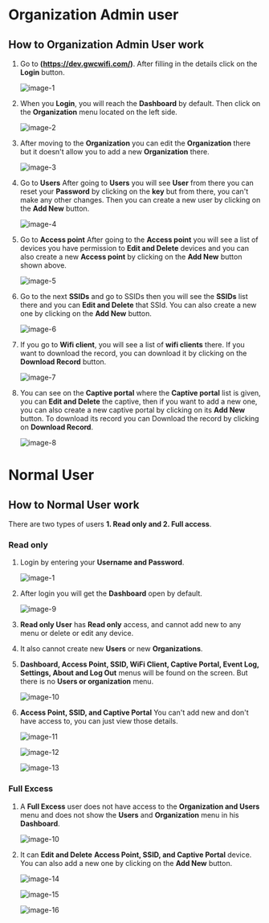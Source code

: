 # Organization Admin user

## How to Organization Admin User work
1. Go to **(https://dev.gwcwifi.com/)**. After filling in the details click on the **Login** button.

    ![image-1](https://github.com/Nancypatel1103/ComplianceClient/assets/153616269/038e24d4-0fbf-41cf-b85d-0fcc014432e4)

2. When you **Login**, you will reach the **Dashboard** by default. Then click on the **Organization** menu located on the left side.

    ![image-2](https://github.com/Nancypatel1103/ComplianceClient/assets/153616269/45fcab4c-d129-4b9a-ac4c-7e4e122cb2e1)

3. After moving to the **Organization** you can edit the **Organization** there but it doesn't allow you to add a new **Organization** there.

    ![image-3](https://github.com/Nancypatel1103/ComplianceClient/assets/153616269/b4bf4320-86b6-495f-9bde-70e25aeb223d)

4. Go to **Users** After going to **Users** you will see **User** from there you can reset your **Password** by clicking on the **key** but from there, you can't make any other changes. Then you can create a new user by clicking on the **Add New** button.

    ![image-4](https://github.com/Nancypatel1103/ComplianceClient/assets/153616269/387d4a90-a803-45d3-93d8-b79a238cb133)

5. Go to **Access point** After going to the **Access point** you will see a list of devices you have permission to **Edit and Delete** devices and you can also create a new **Access point** by clicking on the **Add New** button shown above.

    ![image-5](https://github.com/Nancypatel1103/ComplianceClient/assets/153616269/405b03c2-290a-4471-9c47-c1ac0910d4ac)

6. Go to the next **SSIDs** and go to SSIDs then you will see the **SSIDs** list there and you can **Edit and Delete** that SSId. You can also create a new one by clicking on the **Add New** button.

    ![image-6](https://github.com/Nancypatel1103/ComplianceClient/assets/153616269/1727a5c6-2622-4695-a659-cd20ebba8474)

7.  If you go to **Wifi client**, you will see a list of **wifi clients** there. If you want to download the record, you can download it by clicking on the **Download Record** button.

    ![image-7](https://github.com/Nancypatel1103/ComplianceClient/assets/153616269/966eb91b-7ce3-438c-8db9-2cba4fc4fd31)

8.  You can see on the **Captive portal** where the **Captive portal** list is given, you can **Edit and Delete** the captive, then if you want to add a new one, you can also create a new captive portal by clicking on its **Add New** button. To download its record you can Download the record by clicking on **Download Record**.

    ![image-8](https://github.com/Nancypatel1103/ComplianceClient/assets/153616269/67208746-e0bf-4cf2-9a39-0c599ffcf939)

 
# Normal User
## How to Normal User work
There are two types of users **1. Read only and 2. Full access**.
### Read only
1. Login by entering your **Username and Password**.

   ![image-1](https://github.com/Nancypatel1103/ComplianceClient/assets/153616269/038e24d4-0fbf-41cf-b85d-0fcc014432e4)

2. After login you will get the **Dashboard** open by default.

   ![image-9](https://github.com/Nancypatel1103/ComplianceClient/assets/153616269/f8f744d4-af6b-438e-ae3b-32f5d44ba17e)

3. **Read only User** has **Read only** access, and cannot add new to any menu or delete or edit any device.
4. It also cannot create new **Users** or new **Organizations**.
5. **Dashboard, Access Point, SSID, WiFi Client, Captive Portal, Event Log, Settings, About and Log Out** menus will be found on the screen. But there is no **Users or organization** menu.

   ![image-10](https://github.com/Nancypatel1103/ComplianceClient/assets/153616269/4f0e1a52-8cb7-4f34-8945-bfe0f9fcda69)

6. **Access Point, SSID, and Captive Portal** You can't add new and don't have access to, you can just view those details.

   ![image-11](https://github.com/Nancypatel1103/ComplianceClient/assets/153616269/b8e6c66a-0dbb-412a-bc4e-2c30da47a016)

   ![image-12](https://github.com/Nancypatel1103/ComplianceClient/assets/153616269/29868e0c-ae01-43dc-a9f6-2242af6d4ded)

   ![image-13](https://github.com/Nancypatel1103/ComplianceClient/assets/153616269/c47823bc-b546-4c1e-a00e-8877671c5210)

### Full Excess
1. A **Full Excess** user does not have access to the **Organization and Users** menu and does not show the **Users** and **Organization** menu in his **Dashboard**.

   ![image-10](https://github.com/Nancypatel1103/ComplianceClient/assets/153616269/4f0e1a52-8cb7-4f34-8945-bfe0f9fcda69)

2. It can **Edit and Delete** **Access Point, SSID, and Captive Portal** device. You can also add a new one by clicking on the **Add New** button.

   ![image-14](https://github.com/Nancypatel1103/ComplianceClient/assets/153616269/ad64d8d4-4007-46b7-8b71-a7f836094a60)

   ![image-15](https://github.com/Nancypatel1103/ComplianceClient/assets/153616269/700a9b4c-5fa4-4380-bb25-c07b49a575d2)

   ![image-16](https://github.com/Nancypatel1103/ComplianceClient/assets/153616269/418fb263-2bf6-494f-906c-e9e5d6da74c3)

